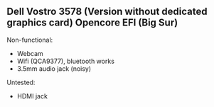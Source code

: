 ## Dell Vostro 3578 (Version without dedicated graphics card) Opencore EFI (Big Sur)

Non-functional:
- Webcam
- Wifi (QCA9377), bluetooth works
- 3.5mm audio jack (noisy)

Untested:
- HDMI jack
